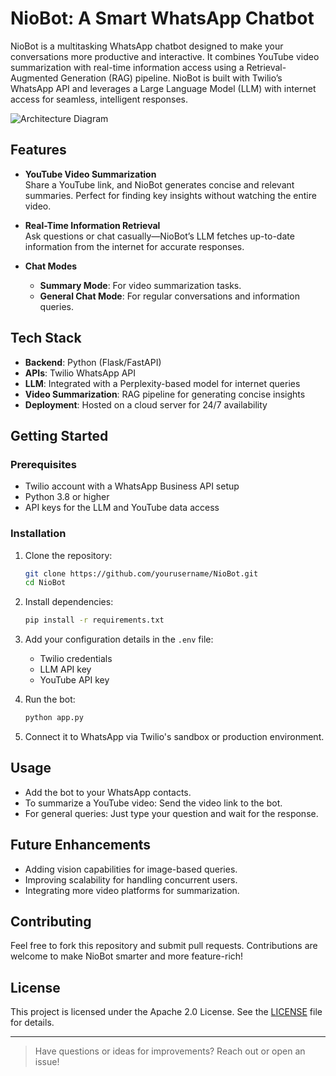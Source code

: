 # NioBot: A Smart WhatsApp Chatbot  

NioBot is a multitasking WhatsApp chatbot designed to make your conversations more productive and interactive. It combines YouTube video summarization with real-time information access using a Retrieval-Augmented Generation (RAG) pipeline. NioBot is built with Twilio’s WhatsApp API and leverages a Large Language Model (LLM) with internet access for seamless, intelligent responses.  

![Architecture Diagram](https://github.com/user-attachments/assets/07b3d52a-e51e-411d-8929-93bb9699691a)

## Features  

- **YouTube Video Summarization**  
  Share a YouTube link, and NioBot generates concise and relevant summaries. Perfect for finding key insights without watching the entire video.  

- **Real-Time Information Retrieval**  
  Ask questions or chat casually—NioBot’s LLM fetches up-to-date information from the internet for accurate responses.  

- **Chat Modes**  
  - **Summary Mode**: For video summarization tasks.  
  - **General Chat Mode**: For regular conversations and information queries.  

## Tech Stack  

- **Backend**: Python (Flask/FastAPI)  
- **APIs**: Twilio WhatsApp API  
- **LLM**: Integrated with a Perplexity-based model for internet queries  
- **Video Summarization**: RAG pipeline for generating concise insights  
- **Deployment**: Hosted on a cloud server for 24/7 availability  

## Getting Started  

### Prerequisites  

- Twilio account with a WhatsApp Business API setup  
- Python 3.8 or higher  
- API keys for the LLM and YouTube data access  

### Installation  

1. Clone the repository:  
   ```bash  
   git clone https://github.com/yourusername/NioBot.git  
   cd NioBot  
   ```  

2. Install dependencies:  
   ```bash  
   pip install -r requirements.txt  
   ```  

3. Add your configuration details in the `.env` file:  
   - Twilio credentials  
   - LLM API key  
   - YouTube API key  

4. Run the bot:  
   ```bash  
   python app.py  
   ```  

5. Connect it to WhatsApp via Twilio's sandbox or production environment.  

## Usage  

- Add the bot to your WhatsApp contacts.  
- To summarize a YouTube video: Send the video link to the bot.  
- For general queries: Just type your question and wait for the response.  

## Future Enhancements  

- Adding vision capabilities for image-based queries.  
- Improving scalability for handling concurrent users.  
- Integrating more video platforms for summarization.  

## Contributing  

Feel free to fork this repository and submit pull requests. Contributions are welcome to make NioBot smarter and more feature-rich!  

## License  

This project is licensed under the Apache 2.0 License. See the [LICENSE](LICENSE) file for details.  

---  

> Have questions or ideas for improvements? Reach out or open an issue!  

